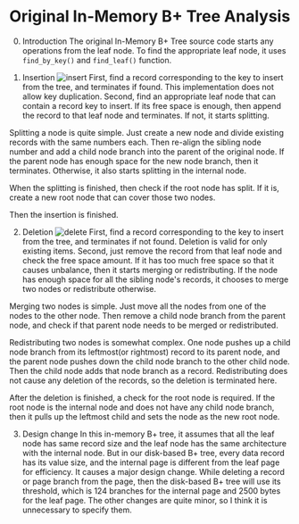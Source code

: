 # Original In-Memory B+ Tree Analysis

0. Introduction
The original In-Memory B+ Tree source code starts any operations from the leaf node.
To find the appropriate leaf node, it uses `find_by_key()` and `find_leaf()` function.

1. Insertion
![insert](uploads/bptanalysis/insert.png)
First, find a record corresponding to the key to insert from the tree, and terminates if found. This implementation does not allow key duplication.
Second, find an appropriate leaf node that can contain a record key to insert. If its free space is enough, then append the record to that leaf node and terminates. If not, it starts splitting.

Splitting a node is quite simple. Just create a new node and divide existing records with the same numbers each. Then re-align the sibling node number and add a child node branch into the parent of the original node.
If the parent node has enough space for the new node branch, then it terminates. Otherwise, it also starts splitting in the internal node.

When the splitting is finished, then check if the root node has split. If it is, create a new root node that can cover those two nodes.

Then the insertion is finished.

2. Deletion
![delete](uploads/bptanalysis/delete.png)
First, find a record corresponding to the key to insert from the tree, and terminates if not found. Deletion is valid for only existing items.
Second, just remove the record from that leaf node and check the free space amount. If it has too much free space so that it causes unbalance, then it starts merging or redistributing. If the node has enough space for all the sibling node's records, it chooses to merge two nodes or redistribute otherwise.

Merging two nodes is simple. Just move all the nodes from one of the nodes to the other node. Then remove a child node branch from the parent node, and check if that parent node needs to be merged or redistributed.

Redistributing two nodes is somewhat complex. One node pushes up a child node branch from its leftmost(or rightmost) record to its parent node, and the parent node pushes down the child node branch to the other child node. Then the child node adds that node branch as a record. Redistributing does not cause any deletion of the records, so the deletion is terminated here.

After the deletion is finished, a check for the root node is required. If the root node is the internal node and does not have any child node branch, then it pulls up the leftmost child and sets the node as the new root node.

3. Design change
In this in-memory B+ tree, it assumes that all the leaf node has same record size and the leaf node has the same architecture with the internal node. But in our disk-based B+ tree, every data record has its value size, and the internal page is different from the leaf page for efficiency. It causes a major design change.
While deleting a record or page branch from the page, then the disk-based B+ tree will use its threshold, which is 124 branches for the internal page and 2500 bytes for the leaf page. The other changes are quite minor, so I think it is unnecessary to specify them.